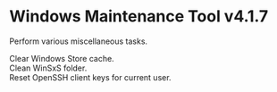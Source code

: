 # Windows Maintenance Tool v4.1.7
Perform various miscellaneous tasks.

Clear Windows Store cache.  
Clean WinSxS folder.  
Reset OpenSSH client keys for current user.